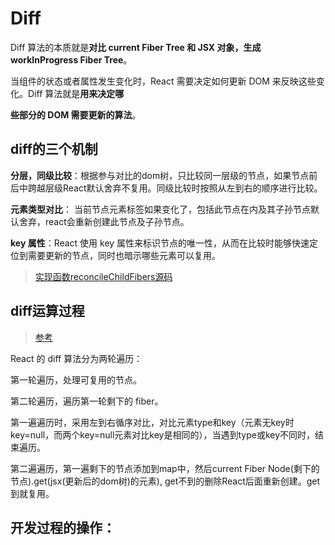 # Diff

Diff 算法的本质就是**对比 current Fiber Tree 和 JSX 对象，生成 workInProgress Fiber Tree**。

当组件的状态或者属性发生变化时，React 需要决定如何更新 DOM 来反映这些变化。Diff 算法就是**用来决定哪**

**些部分的 DOM 需要更新的算法**。



## diff的三个机制

**分层，同级比较**：根据参与对比的dom树，只比较同一层级的节点，如果节点前后中跨越层级React默认舍弃不复用。同级比较时按照从左到右的顺序进行比较。

**元素类型对比**： 当前节点元素标签如果变化了，包括此节点在内及其子孙节点默认舍弃，react会重新创建此节点及子孙节点。

**key 属性**：React 使用 key 属性来标识节点的唯一性，从而在比较时能够快速定位到需要更新的节点，同时也暗示哪些元素可以复用。



> [实现函数reconcileChildFibers源码](https://github.com/facebook/react/blob/main/packages/react-reconciler/src/ReactChildFiber.js#L1612)



## diff运算过程

> 
>
> [参考](https://juejin.cn/post/7407370502416891956?searchId=202410211623245559FFC8D9E98B7D6469#heading-3)

React 的 diff 算法分为两轮遍历：

第一轮遍历，处理可复用的节点。

第二轮遍历，遍历第一轮剩下的 fiber。



第一遍遍历时，采用左到右循序对比，对比元素type和key（元素无key时key=null，而两个key=null元素对比key是相同的），当遇到type或key不同时，结束遍历。

第二遍遍历，第一遍剩下的节点添加到map中，然后current Fiber Node(剩下的节点).get(jsx(更新后的dom树)的元素), get不到的删除React后面重新创建。get到就复用。



## 开发过程的操作：

